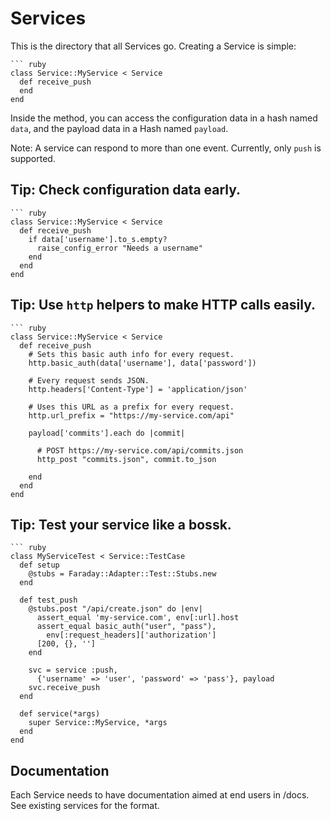 # Services

This is the directory that all Services go.  Creating a Service is
simple:

    ``` ruby
    class Service::MyService < Service
      def receive_push
      end
    end

Inside the method, you can access the configuration data in a hash named
`data`, and the payload data in a Hash named `payload`.

Note: A service can respond to more than one event.  Currently, only `push`
is supported.

## Tip: Check configuration data early.

    ``` ruby
    class Service::MyService < Service
      def receive_push
        if data['username'].to_s.empty?
          raise_config_error "Needs a username"
        end
      end
    end

## Tip: Use `http` helpers to make HTTP calls easily.

    ``` ruby
    class Service::MyService < Service
      def receive_push
        # Sets this basic auth info for every request.
        http.basic_auth(data['username'], data['password'])

        # Every request sends JSON.
        http.headers['Content-Type'] = 'application/json'

        # Uses this URL as a prefix for every request.
        http.url_prefix = "https://my-service.com/api"

        payload['commits'].each do |commit|

          # POST https://my-service.com/api/commits.json
          http_post "commits.json", commit.to_json

        end
      end
    end

## Tip: Test your service like a bossk.

    ``` ruby
    class MyServiceTest < Service::TestCase
      def setup
        @stubs = Faraday::Adapter::Test::Stubs.new
      end

      def test_push
        @stubs.post "/api/create.json" do |env|
          assert_equal 'my-service.com', env[:url].host
          assert_equal basic_auth("user", "pass"),
            env[:request_headers]['authorization']
          [200, {}, '']
        end

        svc = service :push,
          {'username' => 'user', 'password' => 'pass'}, payload
        svc.receive_push
      end

      def service(*args)
        super Service::MyService, *args
      end
    end

## Documentation

Each Service needs to have documentation aimed at end users in /docs.
See existing services for the format.
